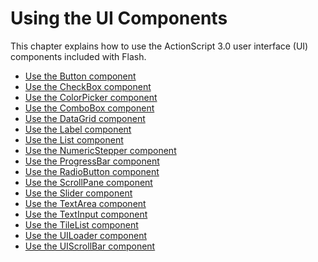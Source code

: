 # Using the UI Components

This chapter explains how to use the ActionScript 3.0 user interface (UI)
components included with Flash.

- [Use the Button component](./use-the-button-component.md)
- [Use the CheckBox component](./use-the-checkbox-component.md)
- [Use the ColorPicker component](./use-the-colorpicker-component.md)
- [Use the ComboBox component](./use-the-combobox-component.md)
- [Use the DataGrid component](./use-the-datagrid-component.md)
- [Use the Label component](./use-the-label-component.md)
- [Use the List component](./use-the-list-component.md)
- [Use the NumericStepper component](./use-the-numericstepper-component.md)
- [Use the ProgressBar component](./use-the-progressbar-component.md)
- [Use the RadioButton component](./use-the-radiobutton-component.md)
- [Use the ScrollPane component](./use-the-scrollpane-component.md)
- [Use the Slider component](./use-the-slider-component.md)
- [Use the TextArea component](./use-the-textarea-component.md)
- [Use the TextInput component](./use-the-textinput-component.md)
- [Use the TileList component](./use-the-tilelist-component.md)
- [Use the UILoader component](./use-the-uiloader-component.md)
- [Use the UIScrollBar component](./use-the-uiscrollbar-component.md)
